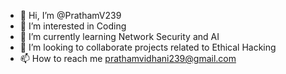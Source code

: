 - 👋 Hi, I’m @PrathamV239
- 👀 I’m interested in Coding
- 🌱 I’m currently learning Network Security and AI         
- 💞️ I’m looking to collaborate projects related to Ethical Hacking   
- 📫 How to reach me prathamvidhani239@gmail.com

<!---
PrathamV239/PrathamV239 is a ✨ special ✨ repository because its `README.md` (this file) appears on your GitHub profile.
You can click the Preview link to take a look at your changes.
--->

